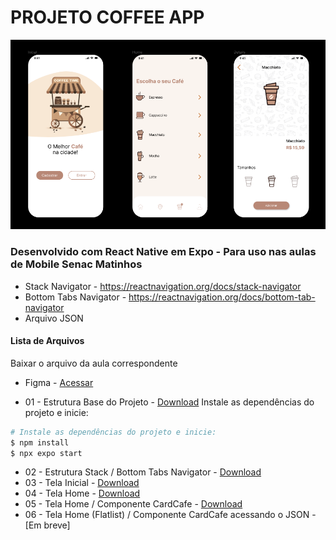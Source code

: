 # PROJETO COFFEE APP
<div align="center"><img src="https://github.com/BrunoWuo/CoffeeApp/blob/main/CoffeeApp.png" width=640></div>

### Desenvolvido com React Native em Expo  - Para uso nas aulas de Mobile Senac Matinhos
* Stack Navigator - https://reactnavigation.org/docs/stack-navigator
* Bottom Tabs Navigator - https://reactnavigation.org/docs/bottom-tab-navigator
* Arquivo JSON

#### Lista de Arquivos
Baixar o arquivo da aula correspondente

* Figma - [Acessar](https://www.figma.com/design/bcInapaaF8GUxbH47EmQ1C/Coffee-App---Design?m=auto&t=QrtzsWcSQfpTDbpM-6)

* 01 - Estrutura Base do Projeto - [Download](https://github.com/BrunoWuo/CoffeeApp/archive/refs/heads/01EstruturaBase.zip)
  Instale as dependências do projeto e inicie:
```sh
# Instale as dependências do projeto e inicie:
$ npm install
$ npx expo start
```

* 02 - Estrutura Stack / Bottom Tabs Navigator - [Download](https://github.com/BrunoWuo/CoffeeApp/archive/refs/heads/02Navegacao.zip)
* 03 - Tela Inicial - [Download](https://github.com/BrunoWuo/CoffeeApp/archive/refs/heads/03TelaInitial.zip)
* 04 - Tela Home - [Download](https://github.com/BrunoWuo/CoffeeApp/archive/refs/heads/04TelaHome.zip)
* 05 - Tela Home / Componente CardCafe - [Download](https://github.com/BrunoWuo/CoffeeApp/archive/refs/heads/05TelaHomeCard.zip)
* 06 - Tela Home (Flatlist) / Componente CardCafe acessando o JSON - [Em breve]

  




